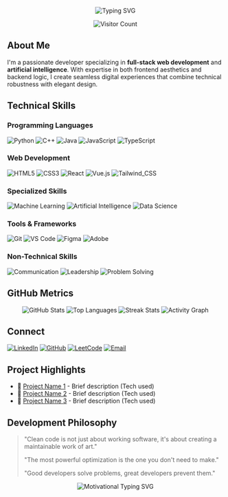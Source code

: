 <!-- Lakshya Hidau | Full-Stack Developer Portfolio -->

<p align="center">
  <img src="https://readme-typing-svg.demolab.com?font=Montserrat&weight=600&size=42&duration=4000&pause=1000&color=FFD700&center=true&vCenter=true&width=1000&lines=Hello%2C+I'm+Lakshya+Hidau;Full-Stack+Developer+%F0%9F%92%BB;AI%2FML+Enthusiast+%F0%9F%A4%96" alt="Typing SVG" />
</p>
<p align="center">
  <img src="https://komarev.com/ghpvc/?username=lakshya-hidau&label=PROFILE+VISITS&color=FFD700&style=flat-square" alt="Visitor Count" />
</p>

## About Me

I'm a passionate developer specializing in **full-stack web development** and **artificial intelligence**. With expertise in both frontend aesthetics and backend logic, I create seamless digital experiences that combine technical robustness with elegant design.

## Technical Skills

### Programming Languages
![Python](https://img.shields.io/badge/Python-3776AB?style=for-the-badge&logo=python&logoColor=white)
![C++](https://img.shields.io/badge/C++-00599C?style=for-the-badge&logo=c%2B%2B&logoColor=white)
![Java](https://img.shields.io/badge/Java-007396?style=for-the-badge&logo=java&logoColor=white)
![JavaScript](https://img.shields.io/badge/JavaScript-F7DF1E?style=for-the-badge&logo=javascript&logoColor=black)
![TypeScript](https://img.shields.io/badge/TypeScript-3178C6?style=for-the-badge&logo=typescript&logoColor=white)

### Web Development
![HTML5](https://img.shields.io/badge/HTML5-E34F26?style=for-the-badge&logo=html5&logoColor=white)
![CSS3](https://img.shields.io/badge/CSS3-1572B6?style=for-the-badge&logo=css3&logoColor=white)
![React](https://img.shields.io/badge/React-61DAFB?style=for-the-badge&logo=react&logoColor=black)
![Vue.js](https://img.shields.io/badge/Vue.js-4FC08D?style=for-the-badge&logo=vuedotjs&logoColor=white)
![Tailwind_CSS](https://img.shields.io/badge/Tailwind_CSS-38B2AC?style=for-the-badge&logo=tailwind-css&logoColor=white)

### Specialized Skills
![Machine Learning](https://img.shields.io/badge/Machine_Learning-FF6F00?style=for-the-badge&logo=scikit-learn&logoColor=white)
![Artificial Intelligence](https://img.shields.io/badge/Artificial_Intelligence-FF6F00?style=for-the-badge&logo=tensorflow&logoColor=white)
![Data Science](https://img.shields.io/badge/Data_Science-03A9F4?style=for-the-badge&logo=pandas&logoColor=white)

### Tools & Frameworks
![Git](https://img.shields.io/badge/Git-F05032?style=for-the-badge&logo=git&logoColor=white)
![VS Code](https://img.shields.io/badge/VS_Code-007ACC?style=for-the-badge&logo=visual-studio-code&logoColor=white)
![Figma](https://img.shields.io/badge/Figma-F24E1E?style=for-the-badge&logo=figma&logoColor=white)
![Adobe](https://img.shields.io/badge/Adobe-FF0000?style=for-the-badge&logo=adobe&logoColor=white)

### Non-Technical Skills
![Communication](https://img.shields.io/badge/Communication-4CAF50?style=for-the-badge&logo=notion&logoColor=white)
![Leadership](https://img.shields.io/badge/Leadership-FF5722?style=for-the-badge&logo=trello&logoColor=white)
![Problem Solving](https://img.shields.io/badge/Problem_Solving-2196F3?style=for-the-badge&logo=quora&logoColor=white)

## GitHub Metrics

<p align="center">
  <img src="https://github-readme-stats.vercel.app/api?username=lakshya-hidau&show_icons=true&theme=dark&bg_color=00000000&title_color=FFD700&text_color=FFFFFF&icon_color=FFD700&border_radius=15&hide_border=true&count_private=true&include_all_commits=true" alt="GitHub Stats" />
  <img src="https://github-readme-stats.vercel.app/api/top-langs/?username=lakshya-hidau&layout=compact&theme=dark&bg_color=00000000&title_color=FFD700&text_color=FFFFFF&border_radius=15&hide_border=true" alt="Top Languages" />
  <img src="https://streak-stats.demolab.com?user=lakshya-hidau&theme=dark&background=00000000&border=FFFFFF00&stroke=FFD700&ring=FFD700&fire=FFD700&currStreakNum=FFFFFF&sideNums=FFFFFF&currStreakLabel=FFD700&sideLabels=FFD700&dates=FFFFFF" alt="Streak Stats" />
  <img src="https://github-readme-activity-graph.vercel.app/graph?username=lakshya-hidau&theme=github-dark&bg_color=00000000&color=FFFFFF&line=FFD700&point=FFFFFF&area=true&hide_border=true" alt="Activity Graph" />
</p>

## Connect

[![LinkedIn](https://img.shields.io/badge/-LinkedIn-0077B5?style=for-the-badge&logo=linkedin&logoColor=white)](https://www.linkedin.com/in/lakshya-hidau/)
[![GitHub](https://img.shields.io/badge/-GitHub-181717?style=for-the-badge&logo=github&logoColor=white)](https://github.com/lakshya-hidau)
[![LeetCode](https://img.shields.io/badge/-LeetCode-FFA116?style=for-the-badge&logo=leetcode&logoColor=black)](https://leetcode.com/lakshya_hidau)
[![Email](https://img.shields.io/badge/-Email-D14836?style=for-the-badge&logo=gmail&logoColor=white)](lakshyahidau2005@gmail.com)

## Project Highlights

- 🌟 [Project Name 1](link) - Brief description (Tech used)
- 🌟 [Project Name 2](link) - Brief description (Tech used)
- 🌟 [Project Name 3](link) - Brief description (Tech used)

## Development Philosophy

> "Clean code is not just about working software, it's about creating a maintainable work of art."
>
> "The most powerful optimization is the one you don't need to make."
>
> "Good developers solve problems, great developers prevent them."

<p align="center">
  <img src="https://readme-typing-svg.demolab.com?font=Montserrat&weight=500&size=24&duration=4000&color=FFD700&center=true&width=800&lines=%F0%9D%99%87%F0%9D%99%9A%F0%9D%99%A9'%F0%9D%99%A8+%F0%9D%99%97%F0%9D%99%AA%F0%9D%99%9E%F0%9D%99%A1%F0%9D%99%99+%F0%9D%99%A9%F0%9D%99%9D%F0%9D%99%9A+%F0%9D%99%9B%F0%9D%99%AA%F0%9D%99%A9%F0%9D%99%AA%F0%9D%99%A7%F0%9D%99%9A+%F0%9D%99%A9%F0%9D%99%A4%F0%9D%99%9C%F0%9D%99%9A%F0%9D%99%A9%F0%9D%99%9D%F0%9D%99%9A%F0%9D%99%A7;%F0%9D%99%84%F0%9D%99%A3%F0%9D%99%A3%F0%9D%99%A4%F0%9D%99%AB%F0%9D%99%96%F0%9D%99%A9%F0%9D%99%9E%F0%9D%99%A4%F0%9D%99%A3+%F0%9D%99%A2%F0%9D%99%9A%F0%9D%99%9A%F0%9D%99%A9%F0%9D%99%A8+%F0%9D%99%9A%F0%9D%99%AD%F0%9D%99%9A%F0%9D%99%98%F0%9D%99%AA%F0%9D%99%A9%F0%9D%99%9E%F0%9D%99%A4%F0%9D%99%A3;%F0%9D%99%8E%F0%9D%99%9D%F0%9D%99%9E%F0%9D%99%A5%F0%9D%99%A5%F0%9D%99%9E%F0%9D%99%A3%F0%9D%99%9C+%F0%9D%99%98%F0%9D%99%A4%F0%9D%99%99%F0%9D%99%9A+%F0%9D%99%A9%F0%9D%99%9D%F0%9D%99%96%F0%9D%99%A9+%F0%9D%99%A2%F0%9D%99%96%F0%9D%99%A9%F0%9D%99%A9%F0%9D%99%9A%F0%9D%99%A7%F0%9D%99%A8+%25F0%259F%259A%2580" alt="Motivational Typing SVG" />
</p>
